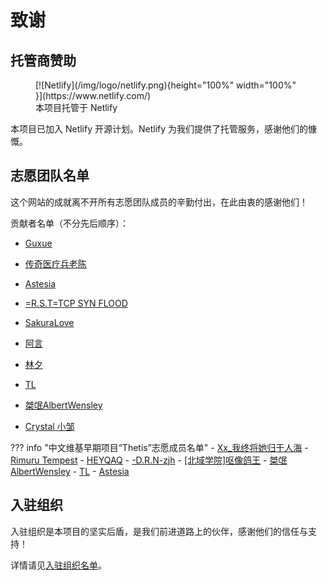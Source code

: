# 致谢

## 托管商赞助

<figure markdown>
  [![Netlify](/img/logo/netlify.png){height="100%" width="100%" }](https://www.netlify.com/)
  <figcaption>本项目托管于 Netlify</figcaption>
</figure>

本项目已加入 Netlify 开源计划。Netlify 为我们提供了托管服务，感谢他们的慷慨。

## 志愿团队名单

这个网站的成就离不开所有志愿团队成员的辛勤付出，在此由衷的感谢他们！

贡献者名单（不分先后顺序）：

- [Guxue](https://steamcommunity.com/profiles/76561198425654483)

- [传奇医疗兵老陈](https://steamcommunity.com/profiles/76561198923428917)

- [Astesia](https://steamcommunity.com/profiles/76561199119948140)

- [=R.S.T=TCP SYN FLOOD](https://steamcommunity.com/profiles/76561199105440267)

- [SakuraLove](https://steamcommunity.com/profiles/76561199064203131)

- [阿言](https://steamcommunity.com/profiles/76561199086078223)

- [林夕](https://steamcommunity.com/profiles/76561198418714701/)

- [TL](https://steamcommunity.com/profiles/76561199251306583)

- [桀氓AlbertWensley](https://steamcommunity.com/profiles/76561198868697161)

- [Crystal 小邹](https://steamcommunity.com/profiles/76561198324014856/)


??? info "中文维基早期项目“Thetis”志愿成员名单"
    - [Xx_我终将她归于人海](https://steamcommunity.com/profiles/76561198978767329)
    - [Rimuru Tempest](https://steamcommunity.com/profiles/76561198957342664)
    - [HEYQAQ](https://steamcommunity.com/profiles/76561198844469021)
    - [-D.R.N-zjh](https://steamcommunity.com/profiles/76561198847227244)
    - [[北域学院]呕像鸽王](https://steamcommunity.com/profiles/76561199255759727)
    - [桀氓AlbertWensley](https://steamcommunity.com/profiles/76561198868697161)
    - [TL](https://steamcommunity.com/profiles/76561199251306583)
    - [Astesia](https://steamcommunity.com/profiles/76561199119948140)

## 入驻组织

入驻组织是本项目的坚实后盾，是我们前进道路上的伙伴，感谢他们的信任与支持！

详情请见[入驻组织名单](../union/)。